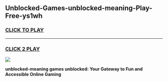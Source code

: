
## Unblocked-Games-unblocked-meaning-Play-Free-ys1wh
<h3>
<a href="https://premium76.site?title=unblocked-meaning&ref=21A">CLICK TO PLAY</a></h3>
<hr>

<h3>
<a href="https://premium76.site?title=unblocked-meaning&ref=21A">CLICK 2 PLAY</a>
  
</h3>

<a href="https://premium76.site?title=unblocked-meaning&ref=21A"><img src="https://clearcache.store/games.png"></a>


**unblocked-meaning games unblocked: Your Gateway to Fun and Accessible Online Gaming**
